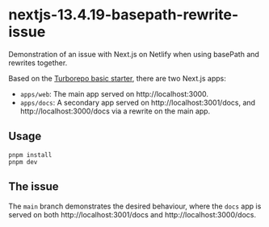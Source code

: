 # nextjs-13.4.19-basepath-rewrite-issue

Demonstration of an issue with Next.js on Netlify when using basePath and rewrites together.

Based on the [Turborepo basic starter](https://github.com/vercel/turbo/tree/main/examples/basic), there are two Next.js apps:

- `apps/web`: The main app served on http://localhost:3000.
- `apps/docs`: A secondary app served on http://localhost:3001/docs, and http://localhost:3000/docs via a rewrite on the main app.

## Usage

```shell
pnpm install
pnpm dev
```

## The issue

The `main` branch demonstrates the desired behaviour, where the `docs` app is served on both http://localhost:3001/docs and http://localhost:3000/docs.
